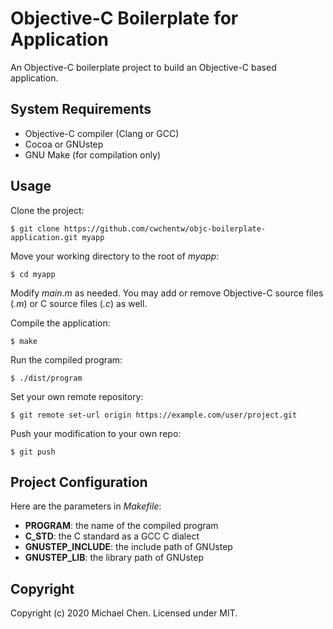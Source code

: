# Objective-C Boilerplate for Application

An Objective-C boilerplate project to build an Objective-C based application.

## System Requirements

* Objective-C compiler (Clang or GCC)
* Cocoa or GNUstep
* GNU Make (for compilation only)

## Usage

Clone the project:

```
$ git clone https://github.com/cwchentw/objc-boilerplate-application.git myapp
```

Move your working directory to the root of *myapp*:

```
$ cd myapp
```

Modify *main.m* as needed. You may add or remove Objective-C source files (*.m*) or C source files (*.c*) as well.

Compile the application:

```
$ make
```

Run the compiled program:

```
$ ./dist/program
```

Set your own remote repository:

```
$ git remote set-url origin https://example.com/user/project.git
```

Push your modification to your own repo:

```
$ git push
```

## Project Configuration

Here are the parameters in *Makefile*:

* **PROGRAM**: the name of the compiled program
* **C_STD**: the C standard as a GCC C dialect
* **GNUSTEP_INCLUDE**: the include path of GNUstep
* **GNUSTEP_LIB**: the library path of GNUstep

## Copyright

Copyright (c) 2020 Michael Chen. Licensed under MIT.